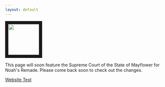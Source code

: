 ```yaml
---
layout: default
---
```


<img src="https://images.unsplash.com/photo-1415604934674-561df9abf539?ixlib=rb-1.2.1&ixid=eyJhcHBfaWQiOjEyMDd9&auto=format&fit=crop&w=2772&q=80" width="100" height="100" border="10"/>

This page will soon feature the Supreme Court of the State of Mayflower for Noah's Remade. Please come back soon to check out the changes.

[Website Test](/opinions/opinions.html)